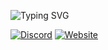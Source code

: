 ![Typing SVG](https://readme-typing-svg.herokuapp.com?font=Kanit&size=35&duration=2000&pause=500&color=F75C5C&width=435&lines=Hello+User%2C;Welcome+to+UniversalHQ)

[![Discord](https://img.shields.io/discord/912594669785972736?label=UniversalHQ&style=for-the-badge)](https://discord.gg/2V6TVaBPtu)
[![Website](https://img.shields.io/badge/UniversalHQ-Website-red?style=for-the-badge)](https://team-universal.github.io)
